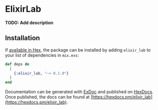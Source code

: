 # ElixirLab

**TODO: Add description**

## Installation

If [available in Hex](https://hex.pm/docs/publish), the package can be installed
by adding `elixir_lab` to your list of dependencies in `mix.exs`:

```elixir
def deps do
  [
    {:elixir_lab, "~> 0.1.0"}
  ]
end
```

Documentation can be generated with [ExDoc](https://github.com/elixir-lang/ex_doc)
and published on [HexDocs](https://hexdocs.pm). Once published, the docs can
be found at [https://hexdocs.pm/elixir_lab](https://hexdocs.pm/elixir_lab).

